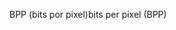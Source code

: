<span data-ttu-id="f952d-101">BPP (bits por pixel)</span><span class="sxs-lookup"><span data-stu-id="f952d-101">bits per pixel (BPP)</span></span>